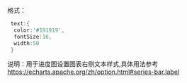 格式：

```d
 text:{
  color:'#191919',
  fontSize:16,
  width:50
 }

```

说明：用于进度图设置图表右侧文本样式,具体用法参考<a target="_blank" href="https://echarts.apache.org/zh/option.html#series-bar.label">https://echarts.apache.org/zh/option.html#series-bar.label</a>
